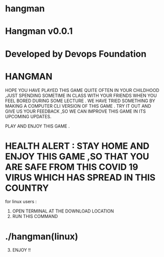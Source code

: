 # hangman
# Hangman   v0.0.1
# Developed by Devops Foundation

# HANGMAN 
HOPE YOU HAVE PLAYED THIS GAME QUITE OFTEN IN YOUR CHILDHOOD ,JUST SPENDING SOMETIME IN CLASS
WITH YOUR FRIENDS WHEN YOU FEEL BORED DURING SOME LECTURE .
WE HAVE TRIED SOMETHING BY  MAKING A COMPUTER CLI VERSION OF THIS GAME .
TRY IT OUT AND GIVE US YOUR FEEDBACK ,SO WE CAN IMPROVE THIS GAME IN ITS UPCOMING UPDATES.

PLAY AND ENJOY THIS GAME .
# HEALTH ALERT : STAY HOME AND ENJOY THIS GAME ,SO THAT YOU ARE SAFE FROM THIS COVID 19 VIRUS WHICH HAS SPREAD IN THIS COUNTRY





for linux users :
1. OPEN TERMINAL AT THE DOWNLOAD LOCATION
2. RUN THIS COMMAND 
# ./hangman(linux)
3. ENJOY !!

